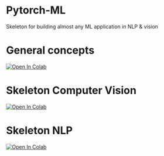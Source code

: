 # Pytorch-ML
Skeleton for building almost any ML application in NLP &amp; vision

# General concepts 
[![Open In Colab](https://colab.research.google.com/assets/colab-badge.svg)](https://colab.research.google.com/github/patzaa/Pytorch-ML/blob/main/Pytorch_concepts.ipynb) 

# Skeleton Computer Vision 
[![Open In Colab](https://colab.research.google.com/assets/colab-badge.svg)](https://colab.research.google.com/github/patzaa/Pytorch-ML/blob/main/Computer_Vision.ipynb) 

# Skeleton NLP 
[![Open In Colab](https://colab.research.google.com/assets/colab-badge.svg)](https://colab.research.google.com/github/patzaa/Pytorch-ML/blob/main/Computer_Vision.ipynb) 
